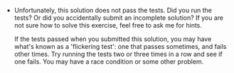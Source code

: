 - Unfortunately, this solution does not pass the tests. Did you run the tests? Or did you accidentally submit an incomplete solution?
If you are not sure how to solve this exercise, feel free to ask me for hints.

    If the tests passed when you submitted this solution, you may have what's known as a 'flickering test': one that passes sometimes, and fails other times. Try running the tests two or three times in a row and see if one fails. You may have a race condition or some other problem.
